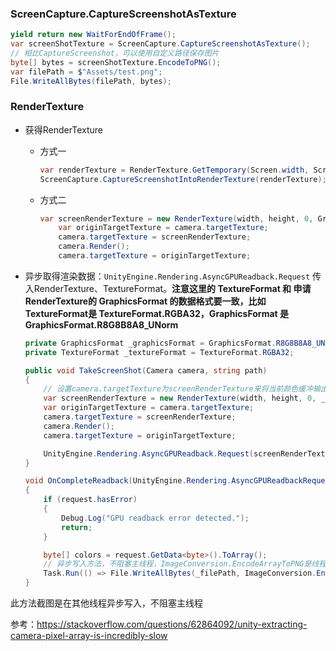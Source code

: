 ### ScreenCapture.CaptureScreenshotAsTexture

``` csharp
yield return new WaitForEndOfFrame();
var screenShotTexture = ScreenCapture.CaptureScreenshotAsTexture();
// 相比CaptureScreenshot，可以使用自定义路径保存图片
byte[] bytes = screenShotTexture.EncodeToPNG();
var filePath = $"Assets/test.png";
File.WriteAllBytes(filePath, bytes);
```

### RenderTexture

-   获得RenderTexture

    -   方式一

        ```csharp
        var renderTexture = RenderTexture.GetTemporary(Screen.width, Screen.height, 32, GraphicsFormat.R8G8B8A8_UNorm);
        ScreenCapture.CaptureScreenshotIntoRenderTexture(renderTexture);
        ```

    -   方式二

        ``` csharp
        var screenRenderTexture = new RenderTexture(width, height, 0, GraphicsFormat.R8G8B8A8_UNorm);
            var originTargetTexture = camera.targetTexture;
            camera.targetTexture = screenRenderTexture;
            camera.Render();
            camera.targetTexture = originTargetTexture;
        ```

        

-   异步取得渲染数据：```UnityEngine.Rendering.AsyncGPUReadback.Request``` 传入RenderTexture、TextureFormat。**注意这里的 TextureFormat 和 申请RenderTexture的 GraphicsFormat 的数据格式要一致，比如TextureFormat是 TextureFormat.RGBA32，GraphicsFormat 是 GraphicsFormat.R8G8B8A8_UNorm**

    ``` csharp
    private GraphicsFormat _graphicsFormat = GraphicsFormat.R8G8B8A8_UNorm;
    private TextureFormat _textureFormat = TextureFormat.RGBA32;
    
    public void TakeScreenShot(Camera camera, string path)
    {
        // 设置camera.targetTexture为screenRenderTexture来将当前颜色缓冲输出到RenderTexture上，之后再重置相机设置
        var screenRenderTexture = new RenderTexture(width, height, 0, _graphicsFormat);
        var originTargetTexture = camera.targetTexture;
        camera.targetTexture = screenRenderTexture;
        camera.Render();
        camera.targetTexture = originTargetTexture;
    
        UnityEngine.Rendering.AsyncGPUReadback.Request(screenRenderTexture, 0, _textureFormat, OnCompleteReadback);
    }
    
    void OnCompleteReadback(UnityEngine.Rendering.AsyncGPUReadbackRequest request)
    {
        if (request.hasError)
        {
            Debug.Log("GPU readback error detected.");
            return;
        }
    
        byte[] colors = request.GetData<byte>().ToArray();
        // 异步写入方法，不阻塞主线程，ImageConversion.EncodeArrayToPNG是线程安全的所以不会报 must run in main thread 的错误
        Task.Run(() => File.WriteAllBytes(_filePath, ImageConversion.EncodeArrayToPNG(colors, _graphicsFormat, width, height)));
    }
    ```


此方法截图是在其他线程异步写入，不阻塞主线程



参考：https://stackoverflow.com/questions/62864092/unity-extracting-camera-pixel-array-is-incredibly-slow

